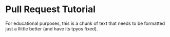 # Pull Request Tutorial

For educational purposes, this is a chunk of text that needs to be formatted
just a llittle better (and have its tpyos fixed).

